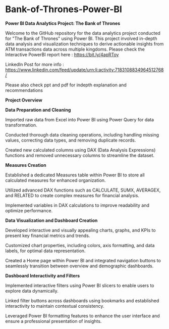 # Bank-of-Thrones-Power-BI

**Power BI Data Analytics Project: The Bank of Thrones**

Welcome to the GitHub repository for the data analytics project conducted for "The Bank of Thrones" using Power BI. This project involved in-depth data analysis and visualization techniques to derive actionable insights from ATM transactions data across multiple kingdoms.
Please check the Interactive PowerBI report here : https://bit.ly/4apRToy

LinkedIn Post for more info : https://www.linkedin.com/feed/update/urn:li:activity:7183108834964512768/

Please also check ppt and pdf for indepth explanation and recommendations

**Project Overview**

**Data Preparation and Cleaning**

Imported raw data from Excel into Power BI using Power Query for data transformation.

Conducted thorough data cleaning operations, including handling missing values, correcting data types, and removing duplicate records.

Created new calculated columns using DAX (Data Analysis Expressions) functions and removed unnecessary columns to streamline the dataset.

**Measures Creation**

Established a dedicated Measures table within Power BI to store all calculated measures for enhanced organization.

Utilized advanced DAX functions such as CALCULATE, SUMX, AVERAGEX, and RELATED to create complex measures for financial analysis.

Implemented variables in DAX calculations to improve readability and optimize performance.

**Data Visualization and Dashboard Creation**

Developed interactive and visually appealing charts, graphs, and KPIs to present key financial metrics and trends.

Customized chart properties, including colors, axis formatting, and data labels, for optimal data representation.

Created a Home page within Power BI and integrated navigation buttons to seamlessly transition between overview and demographic dashboards.

**Dashboard Interactivity and Filters**

Implemented interactive filters using Power BI slicers to enable users to explore data dynamically.

Linked filter buttons across dashboards using bookmarks and established interactivity to maintain contextual consistency.

Leveraged Power BI formatting features to enhance the user interface and ensure a professional presentation of insights.
